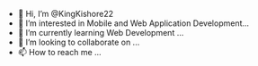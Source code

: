- 👋 Hi, I’m @KingKishore22
- 👀 I’m interested in Mobile and Web Application Development...
- 🌱 I’m currently learning Web Development ...
- 💞️ I’m looking to collaborate on ...
- 📫 How to reach me ...

<!---
KingKishore22/KingKishore22 is a ✨ special ✨ repository because its `README.md` (this file) appears on your GitHub profile.
You can click the Preview link to take a look at your changes.
--->
